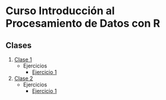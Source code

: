 # Curso Introducción al Procesamiento de Datos con R

## Clases
1.  [Clase 1](./Clase_1/)
    * Ejercicios
        * [Ejercicio 1](./Clase_1/Ejercicio_1/Consigna.html)
2.  [Clase 2](./Clase_2/)
    * Ejercicios
        * [Ejercicio 1](./Clase_2/Ejercicio_1/docs/README.md)